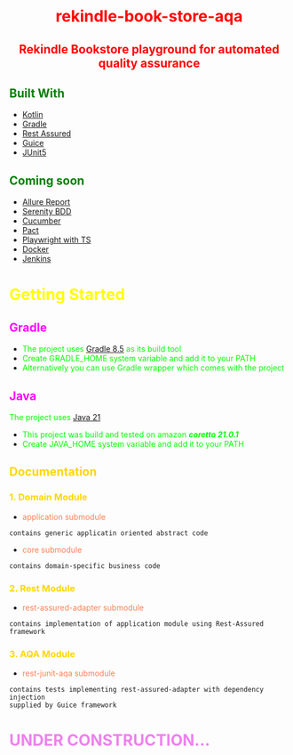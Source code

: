 # <p align="center"> <span style="color:red;">rekindle-book-store-aqa
## <p align="center"> <span style="color:red;">Rekindle Bookstore playground for automated quality assurance

## <span style="color:green;"> Built With

* [Kotlin](https://kotlinlang.org/)
* [Gradle](https://gradle.org/)
* [Rest Assured](https://rest-assured.io/)
* [Guice](https://github.com/google/guice)
* [JUnit5](https://junit.org/junit5/)

## <span style="color:green;"> Coming soon

* [Allure Report](https://allurereport.org/)
* [Serenity BDD](https://serenity-bdd.info/)
* [Cucumber](https://cucumber.io/)
* [Pact](https://docs.pact.io/)
* [Playwright with TS](https://playwright.dev/)
* [Docker](https://www.docker.com/)
* [Jenkins](https://www.jenkins.io/)
  
# <span style="color:yellow;"> Getting Started

## <span style="color:magenta;"> Gradle
* <span style="color:lime;">The project uses [Gradle 8.5](https://services.gradle.org/distributions/gradle-8.5-bin.zip)
  as its build tool
* <span style="color:lime;">Create GRADLE_HOME system variable and add it to your PATH
* <span style="color:lime;">Alternatively you can use Gradle wrapper which comes with the project

## <span style="color:magenta;"> Java
<span style="color:lime;">The project uses [Java 21](https://corretto.aws/downloads/resources/21.0.1.12.1/amazon-corretto-21.0.1.12.1-windows-x64-jdk.zip)

* <span style="color:lime;">This project was build and tested on amazon **_coretto 21.0.1_**
* <span style="color:lime;">Create JAVA_HOME system variable and add it to your PATH

## <span style="color:gold;"> Documentation

### <span style="color:gold;"> 1. Domain Module

* <span style="color:coral;">application submodule
```
contains generic applicatin oriented abstract code
```
* <span style="color:coral;">core submodule
```
contains domain-specific business code
```
### <span style="color:gold;"> 2. Rest Module
* <span style="color:coral;">rest-assured-adapter submodule
```
contains implementation of application module using Rest-Assured framework 
```
### <span style="color:gold;"> 3. AQA Module
* <span style="color:coral;">rest-junit-aqa submodule
```
contains tests implementing rest-assured-adapter with dependency injection
supplied by Guice framework
```


# <span style="color:violet;"> UNDER CONSTRUCTION...